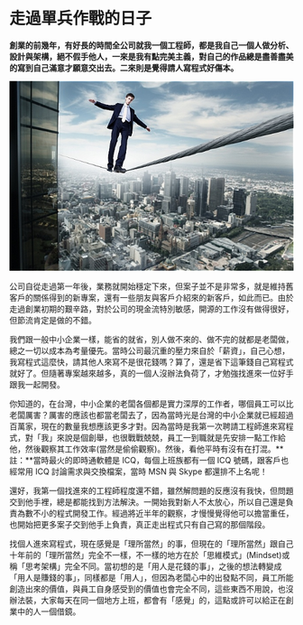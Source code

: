 # 走過單兵作戰的日子

**創業的前幾年，有好長的時間全公司就我一個工程師，都是我自己一個人做分析、設計與架構，絕不假手他人，一來是我有點完美主義，對自己的作品總是盡善盡美的寫到自己滿意才願意交出去。二來則是覺得請人寫程式好傷本。**

<p align="center"><img src="images/476A7CAA-5F00-DEE8-6799-75060FCCD05F.jpg@700w_0e_1l.jpg" /></p>

公司自從走過第一年後，業務就開始穩定下來，但案子並不是非常多，就是維持舊客戶的關係得到的新專案，還有一些朋友與客戶介紹來的新客戶，如此而已。由於走過創業初期的艱辛路，對於公司的現金流特別敏感，開源的工作沒有做得很好，但節流肯定是做的不錯。

我們跟一般中小企業一樣，能省的就省，別人做不來的、做不完的就都是老闆做，總之一切以成本為考量優先。當時公司最沉重的壓力來自於「薪資」，自己心想，我寫程式這麼快，請其他人來寫不是很花錢嗎？算了，還是省下這筆錢自己寫程式就好了。但隨著專案越來越多，真的一個人沒辦法負荷了，才勉強找進來一位好手跟我一起開發。

你知道的，在台灣，中小企業的老闆各個都是實力深厚的工作者，哪個員工可以比老闆厲害？厲害的應該也都當老闆去了，因為當時光是台灣的中小企業就已經超過百萬家，現在的數量我想應該更多才對。因為當時是我第一次聘請工程師進來寫程式，對「我」來說是個創舉，也很戰戰兢兢，員工一到職就是先安排一點工作給他，然後觀察其工作效率(當然是偷偷觀察)。然後，看他平時有沒有在打混。**註：**當時最火的即時通軟體是 ICQ，每個上班族都有一個 ICQ 號碼，跟客戶也經常用 ICQ 討論需求與交換檔案，當時 MSN 與 Skype 都還排不上名呢！

還好，我第一個找進來的工程師程度還不錯，雖然解問題的反應沒有我快，但問題交到他手裡，總是都能找到方法解決。一開始我對新人不太放心，所以自己還是負責為數不小的程式開發工作。經過將近半年的觀察，才慢慢覺得他可以擔當重任，也開始把更多案子交到他手上負責，真正走出程式只有自己寫的那個階段。

找個人進來寫程式，現在感覺是「理所當然」的事，但現在的「理所當然」跟自己十年前的「理所當然」完全不一樣，不一樣的地方在於「思維模式」(Mindset)或稱「思考架構」完全不同。當初想的是「用人是花錢的事」，之後的想法轉變成「用人是賺錢的事」，同樣都是「用人」，但因為老闆心中的出發點不同，員工所能創造出來的價值，與員工自身感受到的價值也會完全不同，這些東西不用說，也沒辦法裝，大家每天在同一個地方上班，都會有「感覺」的，這點或許可以給正在創業中的人一個借鏡。
